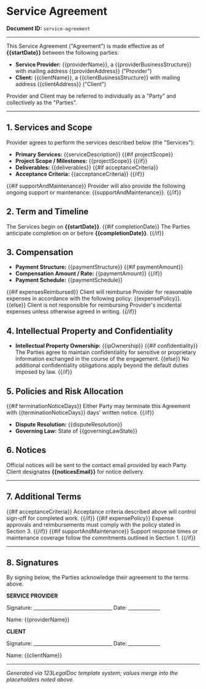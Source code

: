 # Service Agreement

**Document ID:** `service-agreement`

---

This Service Agreement ("Agreement") is made effective as of **{{startDate}}** between the following parties:

- **Service Provider:** {{providerName}}, a {{providerBusinessStructure}} with mailing address {{providerAddress}} ("Provider")
- **Client:** {{clientName}}, a {{clientBusinessStructure}} with mailing address {{clientAddress}} ("Client")

Provider and Client may be referred to individually as a "Party" and collectively as the "Parties".

---

## 1. Services and Scope

Provider agrees to perform the services described below (the "Services"):

- **Primary Services:** {{serviceDescription}}
{{#if projectScope}}
- **Project Scope / Milestones:** {{projectScope}}
{{/if}}
- **Deliverables:** {{deliverables}}
{{#if acceptanceCriteria}}
- **Acceptance Criteria:** {{acceptanceCriteria}}
{{/if}}

{{#if supportAndMaintenance}}
Provider will also provide the following ongoing support or maintenance: {{supportAndMaintenance}}.
{{/if}}

## 2. Term and Timeline

The Services begin on **{{startDate}}**.
{{#if completionDate}}
The Parties anticipate completion on or before **{{completionDate}}**.
{{/if}}

## 3. Compensation

- **Payment Structure:** {{paymentStructure}}
{{#if paymentAmount}}
- **Compensation Amount / Rate:** {{paymentAmount}}
{{/if}}
- **Payment Schedule:** {{paymentSchedule}}

{{#if expensesReimbursed}}
Client will reimburse Provider for reasonable expenses in accordance with the following policy: {{expensePolicy}}.
{{else}}
Client is not responsible for reimbursing Provider's incidental expenses unless otherwise agreed in writing.
{{/if}}

## 4. Intellectual Property and Confidentiality

- **Intellectual Property Ownership:** {{ipOwnership}}
{{#if confidentiality}}
The Parties agree to maintain confidentiality for sensitive or proprietary information exchanged in the course of the engagement.
{{else}}
No additional confidentiality obligations apply beyond the default duties imposed by law.
{{/if}}

## 5. Policies and Risk Allocation

{{#if terminationNoticeDays}}
Either Party may terminate this Agreement with {{terminationNoticeDays}} days' written notice.
{{/if}}

- **Dispute Resolution:** {{disputeResolution}}
- **Governing Law:** State of {{governingLawState}}

## 6. Notices

Official notices will be sent to the contact email provided by each Party. Client designates **{{noticesEmail}}** for notice delivery.

---

## 7. Additional Terms

{{#if acceptanceCriteria}}
Acceptance criteria described above will control sign-off for completed work.
{{/if}}
{{#if expensePolicy}}
Expense approvals and reimbursements must comply with the policy stated in Section 3.
{{/if}}
{{#if supportAndMaintenance}}
Support response times or maintenance coverage follow the commitments outlined in Section 1.
{{/if}}

---

## 8. Signatures

By signing below, the Parties acknowledge their agreement to the terms above.

**SERVICE PROVIDER**

Signature: ________________________________  Date: _____________

Name: {{providerName}}

**CLIENT**

Signature: ________________________________  Date: _____________

Name: {{clientName}}

---

*Generated via 123LegalDoc template system; values merge into the placeholders noted above.*
